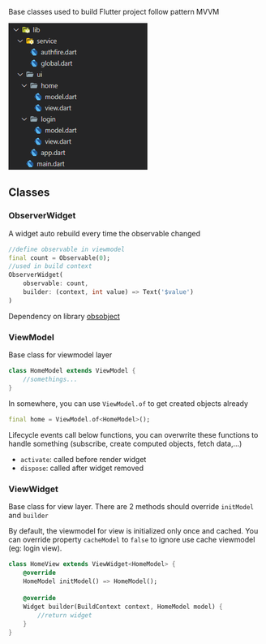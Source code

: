 Base classes used to build Flutter project follow pattern MVVM

![structure](https://raw.githubusercontent.com/hientrung/flutter-viewmodel/master/assets/structure.png)

## Classes

### ObserverWidget

A widget auto rebuild every time the observable changed

```dart
//define observable in viewmodel
final count = Observable(0);
//used in build context
ObserverWidget(
    observable: count,
    builder: (context, int value) => Text('$value')
)

```

Dependency on library [obsobject](https://github.com/hientrung/dart-observable)

### ViewModel

Base class for viewmodel layer

```dart
class HomeModel extends ViewModel {
    //somethings...
}
```

In somewhere, you can use `ViewModel.of` to get created objects already

```dart
final home = ViewModel.of<HomeModel>();
```

Lifecycle events call below functions, you can overwrite these functions to handle something (subscribe, create computed objects, fetch data,...)

- `activate`: called before render widget
- `dispose`: called after widget removed

### ViewWidget

Base class for view layer. There are 2 methods should override `initModel` and `builder`

By default, the viewmodel for view is initialized only once and cached. You can override property `cacheModel` to `false` to ignore use cache viewmodel (eg: login view).

```dart
class HomeView extends ViewWidget<HomeModel> {
    @override
    HomeModel initModel() => HomeModel();

    @override
    Widget builder(BuildContext context, HomeModel model) {
        //return widget
    }
}
```
